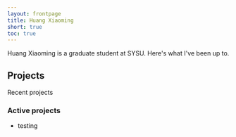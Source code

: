 ```yaml
---
layout: frontpage
title: Huang Xiaoming
short: true
toc: true
---
```

Huang Xiaoming is a graduate student at SYSU. Here's what I've been up to.

## Projects

Recent projects

### Active projects
* testing
